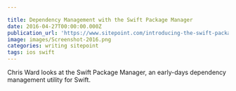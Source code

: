 ```yaml
---

title: Dependency Management with the Swift Package Manager
date: 2016-04-27T00:00:00.000Z
publication_url: 'https://www.sitepoint.com/introducing-the-swift-package-manager/'
image: images/Screenshot-2016.png
categories: writing sitepoint
tags: ios swift
---
```


Chris Ward looks at the Swift Package Manager, an early-days dependency management utility for Swift.
